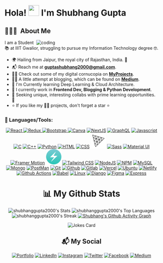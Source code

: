 Hola! <img src="https://media.tenor.com/Wx9IEmZZXSoAAAAi/hi.gif" width="35px" height="35px"/> I'm Shubhang Gupta
==================================

## 👨🏻‍💻 &nbsp;About Me
<img align="right" alt="coding" width="400" src="https://cdn.dribbble.com/users/1162077/screenshots/3848914/media/7ed7d5ca074b48b328150e5a231e8d1f.gif" />

I am a Student 📚 at IIIT Gwalior, struggling to pursue my Information Technology degree 🤓.

* 🌍 Hailing from Jaipur, the royal city of Rajasthan, India. 🐫
* 📬 Reach me at **[guptashubhang2000@gmail.com](mailto:guptashubhang2000@gmail.com)**.
* 👨‍💻 Check out some of my digital cornucopia on **[MyProjects](https://github.com/shubhanggupta2000/myprojects)**.
* ✍🏼 A little attempt at blogging, which can be found on **[Medium](https://medium.com/@guptashubhang2000)**.
* 🧠 I'm Currently learning Deep Learning & Cloud Architecture.
* 🔭 I currently work in **Frontend Dev, Blogging & Python Development**.
* 🤝 Seeking unique, interesting collabs with prime learning opportunities. 🚀
* ⭐ If you like my 👍🏻 projects, don't forget a star ⭐

### 🚀 Languages/Tools:

<p align="center">
<a href="https://reactjs.org/" target="_blank"><img src="https://img.icons8.com/?size=70&id=asWSSTBrDlTW&format=png&color=000000" width="50px" height="50px" alt="React" title="React"/> </a>
<a href="https://redux.js.org/" target="_blank"><img src="https://img.icons8.com/?size=70&id=jD-fJzVguBmw&format=png&color=000000" width="50px" height="50px" alt="Redux" title="Redux"/> </a>
<a href="https://getbootstrap.com/" target="_blank"><img src="https://img.icons8.com/?size=70&id=g9mmSxx3SwAI&format=png&color=000000" width="50px" height="50px" alt="Bootstrap" title="Bootstrap"/> </a>
<a href="https://www.canva.com/" target="_blank"><img src="https://img.icons8.com/?id=iWw83PVcBpLw&format=png&color=000000" width="50px" height="50px" alt="Canva" title="Canva"/></a>
<a href="https://nextjs.org/" target="_blank"><img src="https://img.icons8.com/?size=70&id=MWiBjkuHeMVq&format=png&color=000000" width="50px" height="50px" alt="NextJS" title="NextJS" /></a>
<a href="https://graphql.org/" target="_blank"><img src="https://cdn.jsdelivr.net/gh/devicons/devicon/icons/graphql/graphql-plain.svg" width="50px" height="50px" alt="GraphQL" title="GraphQL" /></a>
<a href="https://www.javascript.com/" target="_blank"><img src="https://img.icons8.com/?size=70&id=108784&format=png&color=000000" width="50px" height="50px" alt="Javascript" title="Javascript" /></a>
<a href="https://www.open-std.org/jtc1/sc22/wg14/" target="_blank"><img src="https://cdn.jsdelivr.net/gh/devicons/devicon/icons/c/c-original.svg" width="50px" height="50px" alt="C" title="C" /></a>
<a href="https://cplusplus.com/" target="_blank"><img src="https://cdn.jsdelivr.net/gh/devicons/devicon/icons/cplusplus/cplusplus-original.svg" width="50px" height="50px" alt="C++" title="C++" /></a>
<a href="https://www.python.org/" target="_blank"><img src="https://cdn.jsdelivr.net/gh/devicons/devicon/icons/python/python-original.svg" width="50px" height="50px" alt="Python" title="Python" /></a>
<a href="https://html5.org/" target="_blank"><img src="https://cdn.jsdelivr.net/gh/devicons/devicon/icons/html5/html5-original.svg" width="50px" height="50px" alt="HTML" title="HTML" /></a>
<a href="https://www.css3.com/" target="_blank"><img src="https://cdn.jsdelivr.net/gh/devicons/devicon/icons/css3/css3-original.svg" width="50px" height="50px" alt="CSS" title="CSS" /></a>
<a href="https://threejs.org/" target="_blank"><img src="https://raw.githubusercontent.com/devicons/devicon/master/icons/threejs/threejs-original.svg" width="50px" height="50px" alt="ThreeJS" title="ThreeJS" /></a>
<a href="https://sass-lang.com/" target="_blank"><img src="https://cdn.jsdelivr.net/gh/devicons/devicon/icons/sass/sass-original.svg" width="50px" height="50px" alt="Sass" title="Sass" /></a>
<a href="https://mui.com/" target="_blank"><img src="https://cdn.jsdelivr.net/gh/devicons/devicon/icons/materialui/materialui-original.svg" width="50px" height="50px" alt="Material UI" title="Material UI" /></a>
<a href="https://www.framer.com/motion/" target="_blank"><img src="https://user-images.githubusercontent.com/79959361/216953467-226de99a-6327-4d03-aebb-bb61cd2537b6.png" width="50px" height="50px" alt="Framer Motion" title="Framer Motion" /></a>
<a href="https://chakra-ui.com/" target="_blank"><img src="https://raw.githubusercontent.com/chakra-ui/chakra-ui/0f0c764465ee27178b94e026f6d6eafd9c23c09d/logo/logomark-colored.svg" width="50px" height="50px" alt="Chakra" title="Chakra" /></a>
<a href="https://tailwindcss.com/" target="_blank"><img src="https://cdn.jsdelivr.net/gh/devicons/devicon@latest/icons/tailwindcss/tailwindcss-original.svg" width="50px" height="50px" alt="Tailwind CSS" title="Tailwind CSS" /></a>
<a href="https://nodejs.org/en/" target="_blank"><img src="https://img.icons8.com/?size=70&id=hsPbhkOH4FMe&format=png&color=000000" width="50px" height="50px" alt="NodeJS" title="NodeJS" /></a>
<a href="https://www.npmjs.com/" target="_blank"><img src="https://cdn.jsdelivr.net/gh/devicons/devicon/icons/npm/npm-original-wordmark.svg" width="50px" height="50px" alt="NPM" title="NPM" /></a>
<a href="https://www.mysql.com/" target="_blank"><img src="https://cdn.jsdelivr.net/gh/devicons/devicon/icons/mysql/mysql-original-wordmark.svg" width="50px" height="50px" alt="MySQL" title="MySQL" /></a>
<a href="https://www.mongodb.com/" target="_blank"><img src="https://cdn.jsdelivr.net/gh/devicons/devicon/icons/mongodb/mongodb-original.svg" width="50px" height="50px" alt="Mongo" title="Mongo" /></a>
<a href="https://www.postman.com/" target="_blank"><img src="https://www.vectorlogo.zone/logos/getpostman/getpostman-icon.svg" width="50px" height="50px" alt="PostMan" title="PostMan" /></a>
<a href="https://git-scm.com/" target="_blank"><img src="https://cdn.jsdelivr.net/gh/devicons/devicon/icons/git/git-original.svg" width="50px" height="50px" alt="Git" title="Git" /></a>
<a href="https://github.com/" target="_blank"><img src="https://img.icons8.com/?size=70&id=106440&format=png&color=000000" width="50px" height="50px" alt="Github" title="Github" /></a>
<a href="https://about.gitlab.com/" target="_blank"><img src="https://img.icons8.com/?size=70&id=xNOPrIk9lLyq&format=png&color=000000" width="50px" height="50px" alt="Gitlab" title="Gitlab" /></a>
<a href="https://vercel.com/" target="_blank"><img src="https://cdn.jsdelivr.net/gh/devicons/devicon@latest/icons/vercel/vercel-original.svg" width="50px" height="50px" alt="Vercel" title="Vercel" /></a>
<a href="https://ubuntu.com/" target="_blank"><img src="https://img.icons8.com/?size=70&id=63208&format=png&color=000000" width="50px" height="50px" alt="Ubuntu" title="Ubuntu" /></a>
<a href="https://www.netlify.com/" target="_blank"><img src="https://cdn.freebiesupply.com/logos/large/2x/netlify-logo-png-transparent.png" width="50px" height="50px" alt="Netlify" title="Netlify" /></a>
<a href="https://github.com/features/actions" target="_blank"><img src="https://avatars.githubusercontent.com/u/44036562?s=200&v=4" width="50px" height="50px" alt="Github Actions" title="Github Actions" /></a>
<a href="https://babeljs.io/" target="_blank"><img src="https://cdn.jsdelivr.net/gh/devicons/devicon/icons/babel/babel-original.svg" width="50px" height="50px" alt="Babel" title="Babel" /></a>
<a href="https://www.linux.org/" target="_blank"><img src="https://cdn.jsdelivr.net/gh/devicons/devicon/icons/linux/linux-original.svg" width="50px" height="50px" alt="Linux" title="Linux" /></a>
<a href="https://www.djangoproject.com/" target="_blank"><img src="https://cdn.jsdelivr.net/gh/devicons/devicon/icons/django/django-plain.svg" width="50px" height="50px" alt="Django" title="Django" /></a>
<a href="https://www.figma.com/" target="_blank"><img src="https://cdn.jsdelivr.net/gh/devicons/devicon/icons/figma/figma-original.svg" width="50px" height="50px" alt="Figma" title="Figma" /></a>
<a href="https://expressjs.com/" target="_blank"><img src="https://cdn.jsdelivr.net/gh/devicons/devicon/icons/express/express-original.svg" width="50px" height="50px" alt="Express" title="Express" /></a>


<div align="center">

# 📊 My Github Stats

![shubhanggupta2000's Stats](https://github-readme-stats.vercel.app/api?username=shubhanggupta2000&theme=tokyonight&show_icons=true&hide_border=true&count_private=true)
![shubhanggupta2000's Top Languages](https://github-readme-stats.vercel.app/api/top-langs/?username=shubhanggupta2000&theme=tokyonight&show_icons=true&hide_border=true&layout=compact)
![shubhanggupta2000's Streak](https://github-readme-streak-stats.herokuapp.com/?user=shubhanggupta2000&theme=tokyonight&hide_border=true)
[![Shubhang's Github Activity Graph](https://github-readme-activity-graph.vercel.app/graph?username=shubhanggupta2000&bg_color=0D1117&color=5BCDEC&line=5BCDEC&point=FFFFFF&area=false&hide_border=true)](https://github.com/ashutosh00710/github-readme-activity-graph)

![Jokes Card](https://readme-jokes.vercel.app/api)

## 📬 My Social
<p align="center">
  <a href="https://www.guptashubhang.me/"><img src="https://img.icons8.com/?size=70&id=J3nZHWgT1e7m&format=png&color=000000" alt="Portfolio" title="Portfolio"></a>  
  <a href="https://www.linkedin.com/in/shubhang-gupta-a081ab201/"><img src="https://img.icons8.com/?size=70&id=XRDimtpq5vCY&format=png&color=000000" alt="LinkedIn" title="LinkedIn"></a>
  <a href="https://www.instagram.com/guptashubhang2000/"><img src="https://img.icons8.com/?size=70&id=bh8L0hocH1mA&format=png&color=000000" alt="Instagram" title="Instagram"></a>
  <a href="https://www.twitter.com/ShubhangGupta13"><img src="https://img.icons8.com/?size=70&id=yoQabS8l0qpr&format=png&color=000000" alt="Twitter" title="Twitter"></a>
  <a href="https://www.facebook.com/shubhang.agarwal.71"><img src="https://img.icons8.com/?size=70&id=AOftlHRbkPBF&format=png&color=000000" alt="Facebook" title="Facebook"></a>
  <a href="https://medium.com/@guptashubhang2000"><img src="https://img.icons8.com/?size=70&id=XXQXR1Js3B06&format=png&color=000000" alt="Medium" title="Medium"></a>
</p>
